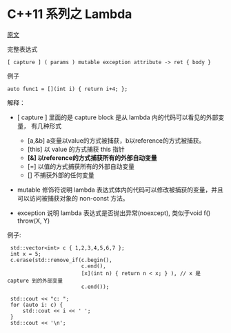 # C++11 系列之 Lambda

[原文](http://www.cnblogs.com/haippy/archive/2013/05/31/3111560.html)

完整表达式
    
    [ capture ] ( params ) mutable exception attribute -> ret { body }

例子
    
    auto func1 = [](int i) { return i+4; };

解释：

* [ capture ] 里面的是 capture block 是从 lambda 内的代码可以看见的外部变量， 有几种形式  
   
  * [a,&b] a变量以value的方式被捕获，b以reference的方式被捕获。
  * [this] 以 value 的方式捕获 this 指针
  * **[&] 以reference的方式捕获所有的外部自动变量**
  * [=] 以值的方式捕获所有的外部自动变量
  * [] 不捕获外部的任何变量
  
* mutable 修饰符说明 lambda 表达式体内的代码可以修改被捕获的变量，并且可以访问被捕获对象的 non-const 方法。
  
* exception 说明 lambda 表达式是否抛出异常(noexcept), 类似于void f() throw(X, Y)

例子:

     std::vector<int> c { 1,2,3,4,5,6,7 };
     int x = 5;
     c.erase(std::remove_if(c.begin(), 
                            c.end(), 
                            [x](int n) { return n < x; } ), // x 是 capture 到的外部变量  
                            c.end());
 
     std::cout << "c: ";
     for (auto i: c) {
         std::cout << i << ' ';
     }
     std::cout << '\n';
     
  
